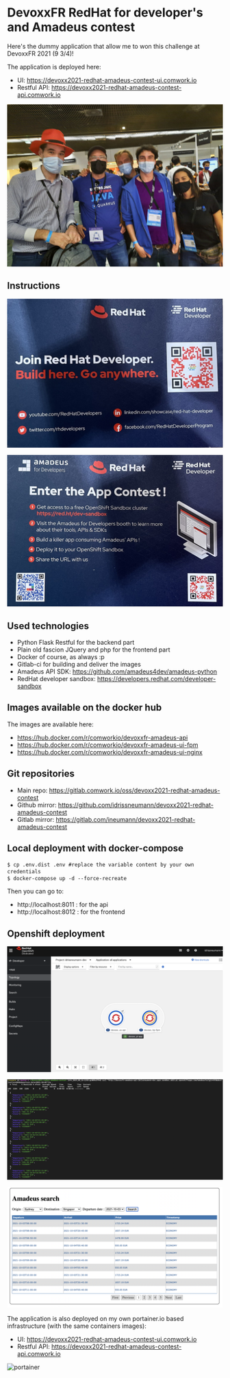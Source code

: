 # DevoxxFR RedHat for developer's and Amadeus contest

Here's the dummy application that allow me to won this challenge at DevoxxFR 2021 (9 3/4)!

The application is deployed here: 
* UI: https://devoxx2021-redhat-amadeus-contest-ui.comwork.io
* Restful API: https://devoxx2021-redhat-amadeus-contest-api.comwork.io

![devoxxfr](./img/devoxxfr.jpg)

## Instructions

![instructions1](./img/instructions1.jpg)

![instructions2](./img/instructions2.jpg)

## Used technologies

* Python Flask Restful for the backend part
* Plain old fascion JQuery and php for the frontend part
* Docker of course, as always :p
* Gitlab-ci for building and deliver the images
* Amadeus API SDK: https://github.com/amadeus4dev/amadeus-python
* RedHat developer sandbox: https://developers.redhat.com/developer-sandbox

## Images available on the docker hub

The images are available here:
* https://hub.docker.com/r/comworkio/devoxxfr-amadeus-api
* https://hub.docker.com/r/comworkio/devoxxfr-amadeus-ui-fpm
* https://hub.docker.com/r/comworkio/devoxxfr-amadeus-ui-nginx

## Git repositories

* Main repo: https://gitlab.comwork.io/oss/devoxx2021-redhat-amadeus-contest
* Github mirror: https://github.com/idrissneumann/devoxx2021-redhat-amadeus-contest
* Gitlab mirror: https://gitlab.com/ineumann/devoxx2021-redhat-amadeus-contest

## Local deployment with docker-compose

```shell
$ cp .env.dist .env #replace the variable content by your own credentials
$ docker-compose up -d --force-recreate
```

Then you can go to:
* http://localhost:8011 : for the api
* http://localhost:8012 : for the frontend

## Openshift deployment

![oc](./img/openshift.png)

![api](./img/api.png)

![ui](./img/ui.png)

The application is also deployed on my own portainer.io based infrastructure (with the same containers images): 
* UI: https://devoxx2021-redhat-amadeus-contest-ui.comwork.io
* Restful API: https://devoxx2021-redhat-amadeus-contest-api.comwork.io

![portainer](portainer.png)
